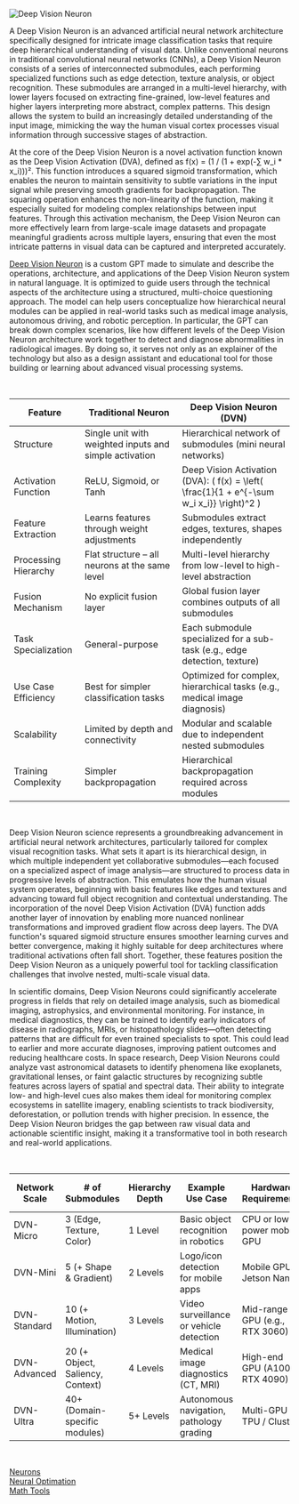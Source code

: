 ![Deep Vision Neuron](https://github.com/user-attachments/assets/50c95ac2-cf61-447f-b516-13e4168e00a5)

A Deep Vision Neuron is an advanced artificial neural network architecture specifically designed for intricate image classification tasks that require deep hierarchical understanding of visual data. Unlike conventional neurons in traditional convolutional neural networks (CNNs), a Deep Vision Neuron consists of a series of interconnected submodules, each performing specialized functions such as edge detection, texture analysis, or object recognition. These submodules are arranged in a multi-level hierarchy, with lower layers focused on extracting fine-grained, low-level features and higher layers interpreting more abstract, complex patterns. This design allows the system to build an increasingly detailed understanding of the input image, mimicking the way the human visual cortex processes visual information through successive stages of abstraction.

At the core of the Deep Vision Neuron is a novel activation function known as the Deep Vision Activation (DVA), defined as f(x) = (1 / (1 + exp(-∑ w_i * x_i)))². This function introduces a squared sigmoid transformation, which enables the neuron to maintain sensitivity to subtle variations in the input signal while preserving smooth gradients for backpropagation. The squaring operation enhances the non-linearity of the function, making it especially suited for modeling complex relationships between input features. Through this activation mechanism, the Deep Vision Neuron can more effectively learn from large-scale image datasets and propagate meaningful gradients across multiple layers, ensuring that even the most intricate patterns in visual data can be captured and interpreted accurately.

[Deep Vision Neuron](https://chatgpt.com/g/g-684ea4d638e88191a531d2bc52f4a37d-deep-vision-neuron) is a custom GPT made to simulate and describe the operations, architecture, and applications of the Deep Vision Neuron system in natural language. It is optimized to guide users through the technical aspects of the architecture using a structured, multi-choice questioning approach. The model can help users conceptualize how hierarchical neural modules can be applied in real-world tasks such as medical image analysis, autonomous driving, and robotic perception. In particular, the GPT can break down complex scenarios, like how different levels of the Deep Vision Neuron architecture work together to detect and diagnose abnormalities in radiological images. By doing so, it serves not only as an explainer of the technology but also as a design assistant and educational tool for those building or learning about advanced visual processing systems.

<br>

| Feature              | Traditional Neuron                                                | Deep Vision Neuron (DVN)                                                                 |
|----------------------|-------------------------------------------------------------------|------------------------------------------------------------------------------------------|
| Structure            | Single unit with weighted inputs and simple activation           | Hierarchical network of submodules (mini neural networks)                               |
| Activation Function  | ReLU, Sigmoid, or Tanh                                            | Deep Vision Activation (DVA): \( f(x) = \left( \frac{1}{1 + e^{-\sum w_i x_i}} \right)^2 \) |
| Feature Extraction   | Learns features through weight adjustments                       | Submodules extract edges, textures, shapes independently                                |
| Processing Hierarchy | Flat structure – all neurons at the same level                   | Multi-level hierarchy from low-level to high-level abstraction                          |
| Fusion Mechanism     | No explicit fusion layer                                          | Global fusion layer combines outputs of all submodules                                  |
| Task Specialization  | General-purpose                                                  | Each submodule specialized for a sub-task (e.g., edge detection, texture)               |
| Use Case Efficiency  | Best for simpler classification tasks                            | Optimized for complex, hierarchical tasks (e.g., medical image diagnosis)               |
| Scalability          | Limited by depth and connectivity                                | Modular and scalable due to independent nested submodules                               |
| Training Complexity  | Simpler backpropagation                                           | Hierarchical backpropagation required across modules                                    |

<br>

Deep Vision Neuron science represents a groundbreaking advancement in artificial neural network architectures, particularly tailored for complex visual recognition tasks. What sets it apart is its hierarchical design, in which multiple independent yet collaborative submodules—each focused on a specialized aspect of image analysis—are structured to process data in progressive levels of abstraction. This emulates how the human visual system operates, beginning with basic features like edges and textures and advancing toward full object recognition and contextual understanding. The incorporation of the novel Deep Vision Activation (DVA) function adds another layer of innovation by enabling more nuanced nonlinear transformations and improved gradient flow across deep layers. The DVA function's squared sigmoid structure ensures smoother learning curves and better convergence, making it highly suitable for deep architectures where traditional activations often fall short. Together, these features position the Deep Vision Neuron as a uniquely powerful tool for tackling classification challenges that involve nested, multi-scale visual data.

In scientific domains, Deep Vision Neurons could significantly accelerate progress in fields that rely on detailed image analysis, such as biomedical imaging, astrophysics, and environmental monitoring. For instance, in medical diagnostics, they can be trained to identify early indicators of disease in radiographs, MRIs, or histopathology slides—often detecting patterns that are difficult for even trained specialists to spot. This could lead to earlier and more accurate diagnoses, improving patient outcomes and reducing healthcare costs. In space research, Deep Vision Neurons could analyze vast astronomical datasets to identify phenomena like exoplanets, gravitational lenses, or faint galactic structures by recognizing subtle features across layers of spatial and spectral data. Their ability to integrate low- and high-level cues also makes them ideal for monitoring complex ecosystems in satellite imagery, enabling scientists to track biodiversity, deforestation, or pollution trends with higher precision. In essence, the Deep Vision Neuron bridges the gap between raw visual data and actionable scientific insight, making it a transformative tool in both research and real-world applications.

<br>

| Network Scale   | # of Submodules                     | Hierarchy Depth | Example Use Case                          | Hardware Requirements           | Training Time Estimate | Fusion Layer Type             |
|-----------------|-------------------------------------|------------------|--------------------------------------------|----------------------------------|-------------------------|-------------------------------|
| DVN-Micro       | 3 (Edge, Texture, Color)            | 1 Level          | Basic object recognition in robotics       | CPU or low-power mobile GPU      | ~2–4 hours              | Simple weighted average       |
| DVN-Mini        | 5 (+ Shape & Gradient)              | 2 Levels         | Logo/icon detection for mobile apps        | Mobile GPU / Jetson Nano         | ~8–12 hours             | Softmax-based fusion          |
| DVN-Standard    | 10 (+ Motion, Illumination)         | 3 Levels         | Video surveillance or vehicle detection    | Mid-range GPU (e.g., RTX 3060)   | 1–2 days                | Attention-weighted fusion     |
| DVN-Advanced    | 20 (+ Object, Saliency, Context)    | 4 Levels         | Medical image diagnostics (CT, MRI)        | High-end GPU (A100, RTX 4090)    | 3–5 days                | Transformer-based fusion      |
| DVN-Ultra       | 40+ (Domain-specific modules)       | 5+ Levels        | Autonomous navigation, pathology grading   | Multi-GPU / TPU / Cluster        | 1–2 weeks               | Multi-modal cross-fusion      |

<br>

[Neurons](https://github.com/sourceduty/Neurons)
<br>
[Neural Optimation](https://chatgpt.com/g/g-6817eae33a988191ada3321300a603ca-neural-optimation)
<br>
[Math Tools](https://github.com/sourceduty/Math_Tools)

